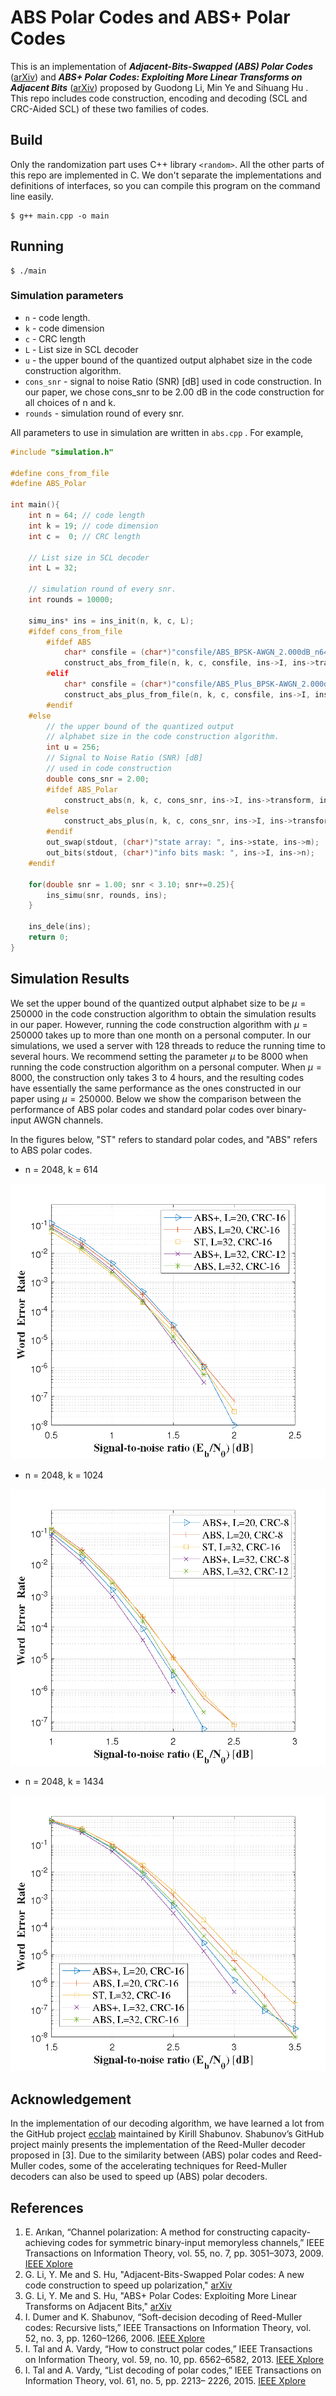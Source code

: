 # ABS Polar Codes and ABS+ Polar Codes
This is an implementation of ***Adjacent-Bits-Swapped (ABS) Polar Codes*** ([arXiv](https://arxiv.org/abs/2202.04454)) and ***ABS+ Polar Codes: Exploiting More Linear Transforms on Adjacent Bits*** ([arXiv]()) proposed by Guodong Li, Min Ye and Sihuang Hu . This repo includes code construction, encoding and decoding (SCL and CRC-Aided SCL) of these two families of codes.

## Build



Only the randomization part uses C++ library `<random>`.  All the other parts of this repo are implemented in C. We don't separate the implementations and definitions of  interfaces, so you can compile this program on the command line easily.

```
$ g++ main.cpp -o main
```

## Running

```
$ ./main
```

### Simulation parameters

+ `n` - code length.
+ `k` - code dimension
+ `c` - CRC length
+ `L` - List size in SCL decoder
+ `u` - the upper bound of the quantized output alphabet size in the code construction algorithm.
+ `cons_snr` - signal to noise Ratio (SNR) [dB] used in code construction. In our paper, we chose cons_snr to be 2.00 dB in the code construction for all choices of n and k.
+ `rounds` - simulation round of every snr.

All parameters  to use in simulation are written in `abs.cpp` . For example, 

```C++
#include "simulation.h"

#define cons_from_file
#define ABS_Polar

int main(){
    int n = 64; // code length
    int k = 19; // code dimension
    int c =  0; // CRC length
    
    // List size in SCL decoder
    int L = 32;   

    // simulation round of every snr.
    int rounds = 10000;

    simu_ins* ins = ins_init(n, k, c, L);
    #ifdef cons_from_file
        #ifdef ABS
            char* consfile = (char*)"consfile/ABS_BPSK-AWGN_2.000dB_n64_R0.3_u250000.txt";
            construct_abs_from_file(n, k, c, consfile, ins->I, ins->transform, ins->state);
        #elif
            char* consfile = (char*)"consfile/ABS_Plus_BPSK-AWGN_2.000dB_n64_R0.3_u250000.txt";
            construct_abs_plus_from_file(n, k, c, consfile, ins->I, ins->transform, ins->state);
        #endif
    #else
        // the upper bound of the quantized output
        // alphabet size in the code construction algorithm.
        int u = 256;
        // Signal to Noise Ratio (SNR) [dB]
        // used in code construction
        double cons_snr = 2.00; 
        #ifdef ABS_Polar
            construct_abs(n, k, c, cons_snr, ins->I, ins->transform, ins->state, u);
        #else
            construct_abs_plus(n, k, c, cons_snr, ins->I, ins->transform, ins->state, u);
        #endif
        out_swap(stdout, (char*)"state array: ", ins->state, ins->m);
        out_bits(stdout, (char*)"info bits mask: ", ins->I, ins->n);
    #endif
    
    for(double snr = 1.00; snr < 3.10; snr+=0.25){
        ins_simu(snr, rounds, ins);
    }

    ins_dele(ins);
    return 0;
} 
```

## Simulation Results

We set the upper bound of the quantized output alphabet size to be $\mu=250000$ in the code construction algorithm to obtain the simulation results in our paper. However, running the code construction algorithm with $\mu=250000$ takes up to more than one month on a personal computer. In our simulations, we used a server with 128 threads to reduce the running time to several hours. We recommend setting the parameter $\mu$ to be 8000 when running the code construction algorithm on a personal computer. When $\mu=8000$, the construction only takes 3 to 4 hours, and the resulting codes have essentially the same performance as the ones constructed in our paper using $\mu=250000$. Below we show the comparison between the performance of ABS polar codes and standard polar codes over binary-input AWGN channels. 

In the figures below, "ST" refers to standard polar codes, and "ABS" refers to ABS polar codes.

+ n = 2048, k = 614

<img src="/fig/2048_614.png?raw=true" alt="2048_614" title="Performance comparison between standard polar codes and ABS polar codes" style="zoom:100%;" />



+ n = 2048, k = 1024

<img src="/fig/2048_1024.png?raw=true" alt="2048_1024" title="Performance comparison between standard polar codes and ABS polar codes" style="zoom:100%;" />



+ n = 2048, k = 1434

<img src="/fig/2048_1434.png?raw=true" alt="2048_1434" title="Performance comparison between standard polar codes and ABS polar codes" style="zoom:100%;" />

## Acknowledgement

In the implementation of our decoding algorithm, we have learned a lot from the GitHub project [ecclab](https://github.com/kshabunov/ecclab)  maintained by Kirill Shabunov. Shabunov’s GitHub project mainly presents the implementation of the Reed-Muller decoder proposed in [3]. Due to the similarity between (ABS) polar codes and Reed-Muller codes, some of the accelerating techniques for Reed-Muller decoders can also be used to speed up (ABS) polar decoders.

## References

1. E. Arıkan, “Channel polarization: A method for constructing capacity-achieving codes for symmetric binary-input memoryless channels,” IEEE Transactions on Information Theory, vol. 55, no. 7, pp. 3051–3073, 2009. [IEEE Xplore](https://ieeexplore.ieee.org/document/5075875)
2. G. Li, Y. Me and S. Hu, "Adjacent-Bits-Swapped Polar codes: A new code construction to speed up polarization,"  [arXiv](https://arxiv.org/abs/2202.04454)
3. G. Li, Y. Me and S. Hu, "ABS+ Polar Codes: Exploiting More Linear Transforms on Adjacent Bits," [arXiv]()
4. I. Dumer and K. Shabunov, “Soft-decision decoding of Reed-Muller codes: Recursive lists,” IEEE Transactions on Information Theory, vol. 52, no. 3, pp. 1260–1266, 2006. [IEEE Xplore](https://ieeexplore.ieee.org/document/1603792)
5. I. Tal and A. Vardy, “How to construct polar codes,” IEEE Transactions on Information Theory, vol. 59, no. 10, pp. 6562–6582, 2013. [IEEE Xplore](https://ieeexplore.ieee.org/document/6557004)
6. I. Tal and A. Vardy, “List decoding of polar codes,” IEEE Transactions on Information Theory, vol. 61, no. 5, pp. 2213– 2226, 2015. [IEEE Xplore](https://ieeexplore.ieee.org/document/7055304)
